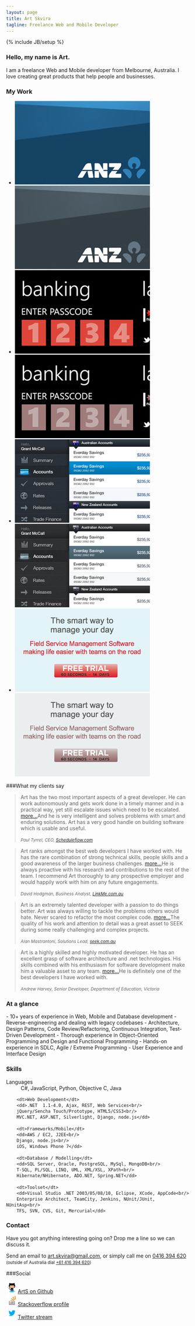 ```yaml
---
layout: page
title: Art Skvira
tagline: Freelance Web and Mobile Developer
---
```

{% include JB/setup %}

<h3>Hello, my name is Art.</h3>
<p class="lead">I am a freelance Web and Mobile developer from Melbourne, Australia. I love creating great products that help people and businesses.</p>

<h3>My Work</h3>

<!--div class="projects">
    <div class="row">
        <div class="span3 project">
            <img src="/img/anz/anz-tile.png" alt="ANZ HTML5 App" />
            <img src="/img/anz/anz-tile-bw.png" alt="ANZ HTML5 App" class="top"/>
        </div>
        <div class="span3 project">
            <img src="/img/nab/nab-tile.png" alt="NAB WP7 app" />
            <img src="/img/nab/nab-tile-bw.png" alt="NAB WP7 app" class="top"/>
        </div>
        <div class="span3 project">
            <img src="/img/anz/ipad/anz-ipad-tile.png" alt="ANZ iPad Cash Management App" />
            <img src="/img/anz/ipad/anz-ipad-tile-bw.png" alt="ANZ Cash Management App" class="top"/>
        </div>
        <div class="span3 project">
            <img src="/img/scheduleflow-tile.png" alt="Scheduleflow"/>
            <img src="/img/scheduleflow-tile-bw.png" alt="Scheduleflow" class="top"/>
        </div>
    </div>
</div-->

<ul class="thumbnails">
  <li class="span3">
    <a href="#" class="thumbnail project">
      <img src="/img/anz/anz-tile.png" alt="ANZ HTML5 App" />
      <img src="/img/anz/anz-tile-bw.png" alt="ANZ HTML5 App" class="top"/>
    </a>
  </li>
  <li class="span3">
    <a href="#" class="thumbnail project">
        <img src="/img/nab/nab-tile.png" alt="NAB WP7 app" />
        <img src="/img/nab/nab-tile-bw.png" alt="NAB WP7 app" class="top"/>
    </a>
  </li>
  <li class="span3">
    <a href="#" class="thumbnail project">
        <img src="/img/anz/ipad/anz-ipad-tile.png" alt="ANZ iPad Cash Management App" />
        <img src="/img/anz/ipad/anz-ipad-tile-bw.png" alt="ANZ Cash Management App" class="top"/>
    </a>
  </li>
  <li class="span3">
    <a href="#" class="thumbnail project">
        <img src="/img/scheduleflow-tile.png" alt="Scheduleflow"/>
        <img src="/img/scheduleflow-tile-bw.png" alt="Scheduleflow" class="top"/>
    </a>
  </li>
</ul>

###What my clients say
<blockquote>
    <p>
    Art has the two most important aspects of a great developer. He can work autonomously
    and gets work done in a timely manner and in a practical way, yet still escalate issues
    which need to be escalated. <a class="more" href="#">more...</a><span class="more-content">And he is very
    intelligent and solves problems with smart and enduring solutions. Art has a very good
    handle on building software which is usable and useful.</span>
    </p>
    <small><cite>Paul Tyrrel, CEO, <a href="http://scheduleflow.com">Scheduleflow.com</a></cite></small>
</blockquote>
<blockquote>
    <p>
    Art ranks amongst the best web developers I have worked with. He has the rare combination
    of strong technical skills, people skills and a good awareness of the larger business challenges.
    <a class="more" href="#">more...</a><span class="more-content">He is always proactive with his research and contributions to the rest of the team. I recommend
    Art thoroughly to any prospective employer and would happily work with him on any future engagements.</span>
    </p>
    <small><cite>David Hodgman, Business Analyst, <a href="http://linkme.com.au">LinkMe.com.au</a></cite></small>
</blockquote>
<blockquote>
    <p>
    Art is an extremely talented developer with a passion to do things better. Art was always willing to tackle the 
    problems others would hate. Never scared to refactor the most complex code. <a class="more" href="#">more...</a><span class="more-content">The quality of his work and attention 
    to detail was a great asset to SEEK during some really challenging and complex projects.</span>
    </p>
    <small><cite>Alan Mastrantoni, Solutions Lead, <a href="http://www.seek.com.au">seek.com.au</a></cite></small>
</blockquote>
<blockquote>
    <p>
    Art is a highly skilled and highly motivated developer. He has an excellent grasp of software architecture and .net technologies.
    His skills combined with his enthusiasm for software development make him a valuable asset to any team. <a class="more" href="#">more...</a><span class="more-content">He is definitely
    one of the best developers I have worked with.</span>
    </p>
    <small><cite>Andrew Harvey, Senior Developer, Department of Education, Victoria</cite></small>
</blockquote>

<h3>At a glance</h3>
<div class="summary" markdown="1">
- 10+ years of experience in Web, Mobile and Database development
- Reverse-engineering and dealing with legacy codebases
- Architecture, Design Patterns, Code Review/Refactoring, Continuous Integration, Test-Driven Development
- Thorough experience in Object-Oriented Programming and Design and Functional Programming
- Hands-on experience in SDLC, Agile / Extreme Programming
- User Experience and Interface Design
</div>

<h3>Skills</h3>

<dl class="skills">
        <dt>Languages</dt>
        <dd>C#, JavaScript, Python, Objective C, Java</dd>

        <dt>Web Development</dt>
        <dd>.NET  1.1-4.0, Ajax, REST, Web Services<br/>
        jQuery/Sencha Touch/Prototype, HTML5/CSS3<br/>
        MVC.NET, ASP.NET, Silverlight, Django, node.js</dd>

        <dt>Frameworks/Mobile</dt>
        <dd>AWS / EC2, J2EE<br/>
        Django, node.js<br/>
        iOS, Windows Phone 7</dd>

        <dt>Database / Modelling</dt>
        <dd>SQL Server, Oracle, PostgreSQL, MySql, MongoDB<br/>
        T-SQL, PL/SQL, LINQ, UML, XML/XSL, XPath<br/>
        Hibernate/NHibernate, ADO.NET, Spring.NET</dd>

        <dt>Toolset</dt>
        <dd>Visual Studio .NET 2003/05/08/10, Eclipse, XCode, AppCode<br/>
        Enterprise Architect, TeamCity, Jenkins, NUnit/JUnit, NUnitAsp<br/>
        TFS, SVN, CVS, Git, Mercurial</dd>
</dl>

<h3 id="contact">Contact</h3>

Have you got anything interesting going on? Drop me a line so we can discuss it.

Send an email to <a href="mailto:art.skvira@gmail.com">art.skvira@gmail.com</a>, or simply call me on <a href="call:0416394620">0416 394 620</a> <small>(outside of Australia dial <a href="call:+61416394620">+61 416 394 620</a>)</small>

###Social

<div class="row">
    <div class="span3">
        <img src="/img/github.png" alt="Github"/><a href="https://github.com/ArtS">ArtS on Github</a>
    </div>
</div>
<div class="row">
    <div class="span3">
        <img src="/img/stackoverflow.png" width="32" height="32" alt="Stackoverflow"/><a href="http://stackoverflow.com/users/62194/art">Stackoverflow profile</a>
    </div>
</div>
<div class="row">
    <div class="span3">
        <img src="/img/twitter.png" alt="Twitter" width="32" height="32" /><a href="https://twitter.com/#!smartial_arts">Twitter stream</a>
    </div>
</div>
